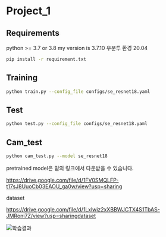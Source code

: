 # Project_1

## Requirements
python >= 3.7 or 3.8 my version is 3.7.10 우분투 환경 20.04

```bash
pip install -r requirement.txt
```
## Training

```bash
python train.py --config_file configs/se_resnet18.yaml
```
## Test

```bash
python test.py --config_file configs/se_resnet18.yaml
```
## Cam_test
```bash
python cam_test.py --model se_resnet18
```

pretrained model은 밑의 링크에서 다운받을 수 있습니다.

https://drive.google.com/file/d/1FV0SMQLFP-t17sJ8UuoCb03EAOU_ga0w/view?usp=sharing

dataset

https://drive.google.com/file/d/1Lxlwiz2xXBBWJCTX4S1TbAS-JMRoni7Z/view?usp=sharingdataset


![학습결과](https://user-images.githubusercontent.com/70845599/141709257-be45b64a-9395-4850-8104-9a3f65db58d1.png)
